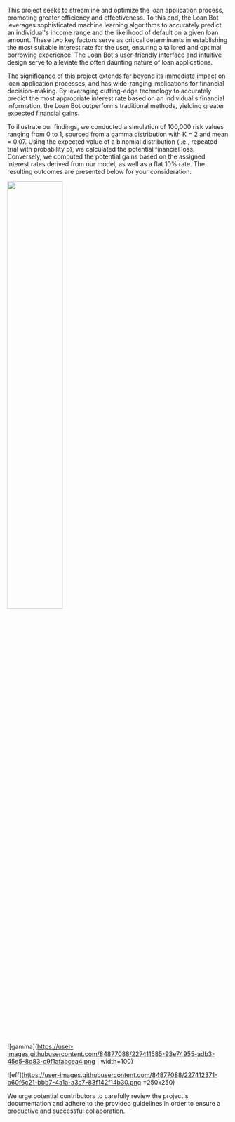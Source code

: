 This project seeks to streamline and optimize the loan application process, promoting greater efficiency and effectiveness. To this end, the Loan Bot leverages sophisticated machine learning algorithms to accurately predict an individual's income range and the likelihood of default on a given loan amount. These two key factors serve as critical determinants in establishing the most suitable interest rate for the user, ensuring a tailored and optimal borrowing experience. The Loan Bot's user-friendly interface and intuitive design serve to alleviate the often daunting nature of loan applications.

The significance of this project extends far beyond its immediate impact on loan application processes, and has wide-ranging implications for financial decision-making. By leveraging cutting-edge technology to accurately predict the most appropriate interest rate based on an individual's financial information, the Loan Bot outperforms traditional methods, yielding greater expected financial gains.

To illustrate our findings, we conducted a simulation of 100,000 risk values ranging from 0 to 1, sourced from a gamma distribution with K = 2 and mean = 0.07. Using the expected value of a binomial distribution (i.e., repeated trial with probability p), we calculated the potential financial loss. Conversely, we computed the potential gains based on the assigned interest rates derived from our model, as well as a flat 10% rate. The resulting outcomes are presented below for your consideration:

<img src="https://user-images.githubusercontent.com/84877088/227411585-93e74955-adb3-45e5-8d83-c9f1afabcea4.png" width=50% height=50%>

![gamma](https://user-images.githubusercontent.com/84877088/227411585-93e74955-adb3-45e5-8d83-c9f1afabcea4.png | width=100)

![eff](https://user-images.githubusercontent.com/84877088/227412371-b60f6c21-bbb7-4a1a-a3c7-83f142f14b30.png =250x250)



We urge potential contributors to carefully review the project's documentation and adhere to the provided guidelines in order to ensure a productive and successful collaboration.
